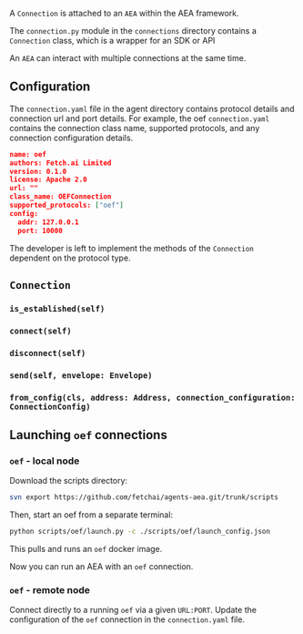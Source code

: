 A `Connection` is attached to an `AEA` within the AEA framework.

The `connection.py` module in the `connections` directory contains a `Connection` class, 
which is a wrapper for an SDK or API

An `AEA` can interact with multiple connections at the same time.

## Configuration

The `connection.yaml` file in the agent directory contains protocol details and connection url and port details. For example, the oef `connection.yaml` contains the connection class name, supported protocols, and any connection configuration details.

``` json
name: oef
authors: Fetch.ai Limited
version: 0.1.0
license: Apache 2.0
url: ""
class_name: OEFConnection
supported_protocols: ["oef"]
config:
  addr: 127.0.0.1
  port: 10000

```


The developer is left to implement the methods of the `Connection` dependent on the protocol type. 

<!--We'll demonstrate implementations from the `oef` connection as an example.-->


## `Connection`

### `is_established(self)`
<!--
``` python
@property
def is_established(self) -> bool:
    return self._connected
```
-->
### `connect(self)`
<!--
``` python
def connect(self) -> None:
 	if self._stopped and not self._connected:
    	self._stopped = False
        self._core.run_threaded()
        try:
        	if not self.channel.connect():
            	raise ConnectionError("Cannot connect to OEFChannel.")
            self._connected = True
            self.out_thread = Thread(target=self._fetch)
            self.out_thread.start()
      	except ConnectionError as e:
            self._core.stop()
            raise e
```
-->
### `disconnect(self)`
<!--
``` python
def disconnect(self) -> None:
assert self.out_thread is not None, "Call connect before disconnect."
    if not self._stopped and self._connected:
       	self._connected = False
        self.out_thread.join()
        self.out_thread = None
        self.channel.disconnect()
        self._core.stop()
        self._stopped = True
```
-->
### `send(self, envelope: Envelope)`
<!--
``` python
def send(self, envelope: Envelope):
    if self._connected:
    	self.channel.send(envelope)
```
-->
### `from_config(cls, address: Address, connection_configuration: ConnectionConfig)`
<!--
``` python
@classmethod
   	def from_config(cls, address: Address, connection_configuration: ConnectionConfig) -> 'Connection':
        oef_addr = cast(str, connection_configuration.config.get("addr"))
        oef_port = cast(int, connection_configuration.config.get("port"))
        return OEFConnection(address, oef_addr, oef_port)
```
-->


## Launching `oef` connections

### `oef` - local node

Download the scripts directory:
``` bash
svn export https://github.com/fetchai/agents-aea.git/trunk/scripts
```

Then, start an oef from a separate terminal:

``` bash
python scripts/oef/launch.py -c ./scripts/oef/launch_config.json
```

This pulls and runs an `oef` docker image.

Now you can run an AEA with an `oef` connection.


### `oef` - remote node

Connect directly to a running `oef` via a given `URL:PORT`. Update the configuration of the `oef` connection in the `connection.yaml` file.


<br />



